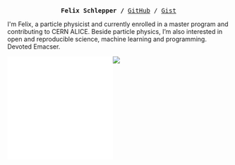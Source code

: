 <p><pre align="center">
<strong>Felix Schlepper /</strong> <a href="https://github.com/f3sch">GitHub</a> / <a href="https://gist.github.com/f3sch">Gist</a></pre></p>

I'm Felix, a particle physicist and currently enrolled in a master program and contributing to CERN ALICE. Beside particle physics, I’m also interested in open and reproducible science, machine learning and programming. Devoted Emacser.<br/>

<a href="https://metrics.lecoq.io/about/f3sch"><img src="metrics-base.svg" align="left" width="47.5%"></img></a>
<a href="https://metrics.lecoq.io/about/f3sch"><img src="metrics-achievements.svg" align="left" width="47.5%"></img></a>
